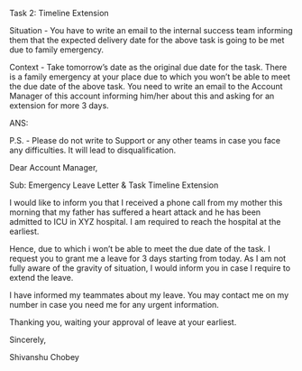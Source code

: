 Task 2: Timeline Extension

Situation - You have to write an email to the internal success team informing them that the
expected delivery date for the above task is going to be met due to family emergency.

Context -
Take tomorrow’s date as the original due date for the task. There is a family emergency at your
place due to which you won’t be able to meet the due date of the above task. You need to write
an email to the Account Manager of this account informing him/her about this and asking for
an extension for more 3 days.

ANS:

P.S. - Please do not write to Support or any other teams in case you face any difficulties. It will
lead to disqualification.



<!--                    My ANSWER                    -->

Dear Account Manager,

Sub: Emergency Leave Letter & Task Timeline Extension

I would like to inform you that I received a phone call from my mother this morning that my father has suffered a heart attack and he has been admitted to ICU in XYZ hospital. I am required to reach the hospital at the earliest.

Hence, due to which i won’t be able to meet the due date of the task. I request you to grant me a leave for 3 days starting from today. As I am not fully aware of the gravity of situation, I would inform you in case I require to extend the leave.

I have informed my teammates about my leave. You may contact me on my number in case you need me for any urgent information.

Thanking you, waiting your approval of leave at your earliest.

Sincerely,

Shivanshu Chobey